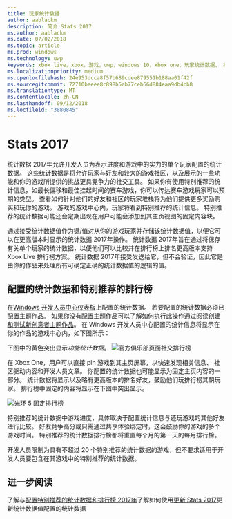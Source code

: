 ```yaml
---
title: 玩家统计数据
author: aablackm
description: 简介 Stats 2017
ms.author: aablackm
ms.date: 07/02/2018
ms.topic: article
ms.prod: windows
ms.technology: uwp
keywords: xbox live，xbox，游戏，uwp，windows 10，xbox one，玩家统计数据、 排行榜，统计数据 2017
ms.localizationpriority: medium
ms.openlocfilehash: 24e953dcca8f57b689cdee879551b188aa01f42f
ms.sourcegitcommit: 72710baeee8c898b5ab77ceb66d884eaa9db4cb8
ms.translationtype: MT
ms.contentlocale: zh-CN
ms.lasthandoff: 09/12/2018
ms.locfileid: "3880845"
---
```

# <a name="stats-2017"></a>Stats 2017

统计数据 2017年允许开发人员为表示进度和游戏中的实力的单个玩家配置的统计数据。 这些统计数据是将允许玩家与好友和较大的游戏社区，以及展示的一些功能和你的游戏所提供的挑战更具竞争力的社交工具。 如果你有使用特别推荐的统计信息，如最长偏移和最佳挂起时间的赛车游戏，你可以传达赛车游戏玩家可以预期的类型。 查看如何针对他们的好友和社区的玩家堆栈将为他们提供更多奖励购买和玩你的游戏。 游戏的游戏中心内，玩家将看到特别推荐的统计信息。 特别推荐的统计数据可能还会定期出现在用户可能会添加到其主页视图的固定内容块。

通过接受统计数据值作为键/值对从你的游戏玩家并存储该统计数据值，以便它可以在更高版本时显示的统计数据 2017年操作。 统计数据 2017年旨在通过将保存有关单个玩家的统计数据，以便他们可以比较并在排行榜上排名更高版本支持 Xbox Live 排行榜方案。 统计数据 2017年接受发送给它，但不会验证，因此它是由你的作品来处理所有可确定正确的统计数据值的逻辑的值。

## <a name="configured-stats-and-featured-leaderboards"></a>配置的统计数据和特别推荐的排行榜

在[Windows 开发人员中心仪表板](https://developer.microsoft.com/en-us/dashboard/windows/overview)上配置的统计数据。 若要配置的统计数据必须已配置主题作品。 如果你没有配置主题作品可以了解如何执行此操作通过阅读[创建和测试新创意者主题作品](../get-started-with-creators/create-and-test-a-new-creators-title.md)。  在 Windows 开发人员中心配置的统计信息将显示在你的作品的游戏中心内，如下图所示：

下图中的黄色突出显示*功能统计数据*。
![官方俱乐部页面社交排行榜](../images/omega/gamehub_featuredstats.png)


在 Xbox One，用户可以直接 pin 游戏到其主页屏幕，以快速发现相关信息、 社区驱动内容和开发人员文章。 你配置的统计数据也可能显示为固定主页内容的一部分。 统计数据将显示以及略有更高版本的排名好友，鼓励他们玩排行榜其朝玩家。 排行榜中固定的内容将显示在下图中突出显示。

![光环 5 固定排行榜](../images/stats/Halo_5_Pinned_Leaderboard.png)

特别推荐的统计数据中游戏进度，具体取决于配置统计信息与还玩游戏的其他好友进行比较。 好友竞争高分或只需通过共享体验绑定时，这会鼓励你的游戏的多个游戏时间。 特别推荐的统计数据排行榜都将重置每个月的第一天的每月排行榜。

开发人员限制为具有不超过 20 个特别推荐的统计数据的游戏，但不要求适用于开发人员要包含在其游戏中的特别推荐的统计数据。

## <a name="further-reading"></a>进一步阅读
了解与[配置特别推荐的统计数据和排行榜 2017年](../configure-xbl/dev-center/featured-stats-and-leaderboards.md)了解如何使用[更新 Stats 2017](player-stats-updating.md)更新统计数据值配置的统计数据